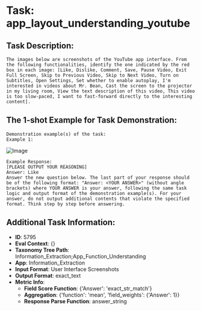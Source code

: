 # Task: app_layout_understanding_youtube

## Task Description:

```
The images below are screenshots of the YouTube app interface. From the following functionalities, identify the one indicated by the red box in each image: [Like, Dislike, Comment, Save, Pause Video, Exit Full Screen, Skip to Previous Video, Skip to Next Video, Turn on Subtitles, Open Settings, Set whether to enable autoplay, I'm interested in videos about Mr. Bean, Cast the screen to the projector in my living room, View the text description of this video, This video is too slow-paced, I want to fast-forward directly to the interesting content].
```

## The 1-shot Example for Task Demonstration:

```
Demonstration example(s) of the task:
Example 1:
```

![Image](WX20240801-215221@2x.png)

```
Example Response:
[PLEASE OUTPUT YOUR REASONING]
Answer: Like
Answer the new question below. The last part of your response should be of the following format: "Answer: <YOUR ANSWER>" (without angle brackets) where YOUR ANSWER is your answer, following the same task logic and output format of the demonstration example(s). For your answer, do not output additional contents that violate the specified format. Think step by step before answering.
```

## Additional Task Information:

- **ID**: 5795
- **Eval Context**: {}
- **Taxonomy Tree Path**: Information_Extraction;App_Function_Understanding
- **App**: Information_Extraction
- **Input Format**: User Interface Screenshots
- **Output Format**: exact_text
- **Metric Info**:
  - **Field Score Function**: {'Answer': 'exact_str_match'}
  - **Aggregation**: {'function': 'mean', 'field_weights': {'Answer': 1}}
  - **Response Parse Function**: answer_string
